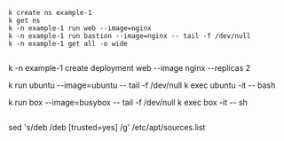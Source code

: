 
```shell
k create ns example-1
k get ns
k -n example-1 run web --image=nginx
k -n example-1 run bastion --image=nginx -- tail -f /dev/null
k -n example-1 get all -o wide
```

```shell

```
k -n example-1 create deployment web --image nginx --replicas 2

k run ubuntu --image=ubuntu -- tail -f /dev/null
k exec ubuntu -it -- bash

k run box --image=busybox -- tail -f /dev/null
k exec box -it -- sh
```

```
sed 's/deb /deb [trusted=yes] /g' /etc/apt/sources.list
```
